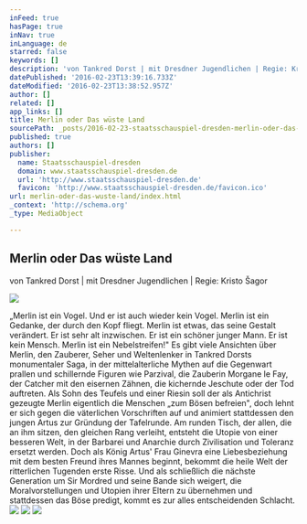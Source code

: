 ```yaml
---
inFeed: true
hasPage: true
inNav: true
inLanguage: de
starred: false
keywords: []
description: 'von Tankred Dorst | mit Dresdner Jugendlichen | Regie: Kristo Šagor '
datePublished: '2016-02-23T13:39:16.733Z'
dateModified: '2016-02-23T13:38:52.957Z'
author: []
related: []
app_links: []
title: Merlin oder Das wüste Land
sourcePath: _posts/2016-02-23-staatsschauspiel-dresden-merlin-oder-das-wuste-land.md
published: true
authors: []
publisher:
  name: Staatsschauspiel-dresden
  domain: www.staatsschauspiel-dresden.de
  url: 'http://www.staatsschauspiel-dresden.de'
  favicon: 'http://www.staatsschauspiel-dresden.de/favicon.ico'
url: merlin-oder-das-wuste-land/index.html
_context: 'http://schema.org'
_type: MediaObject

---
```

<article style=""><h1>Merlin oder Das wüste Land</h1><p>von Tankred Dorst | mit Dresdner Jugendlichen | Regie: Kristo Šagor </p><img src="https://s3-us-west-2.amazonaws.com/the-grid-img/p/505d46bbd8b01f04168092a86f1843de57d370d9.jpg" /></article>

„Merlin ist ein Vogel. Und er ist auch wieder kein Vogel. Merlin ist ein
Gedanke, der durch den Kopf fliegt. Merlin ist etwas, das seine Gestalt
verändert. Er ist sehr alt inzwischen. Er ist ein schöner junger Mann. 
Er ist kein Mensch. Merlin ist ein Nebelstreifen!" Es gibt viele 
Ansichten über Merlin, den Zauberer, Seher und Weltenlenker in Tankred 
Dorsts monumentaler Saga, in der mittelalterliche Mythen auf die 
Gegenwart prallen und schillernde Figuren wie Parzival, die Zauberin 
Morgane le Fay, der Catcher mit den eisernen Zähnen, die kichernde 
Jeschute oder der Tod auftreten. Als Sohn des Teufels und einer Riesin 
soll der als Antichrist gezeugte Merlin eigentlich die Menschen „zum 
Bösen befreien", doch lehnt er sich gegen die väterlichen Vorschriften 
auf und animiert stattdessen den jungen Artus zur Gründung der 
Tafelrunde. Am runden Tisch, der allen, die an ihm sitzen, den gleichen 
Rang verleiht, entsteht die Utopie von einer besseren Welt, in der 
Barbarei und Anarchie durch Zivilisation und Toleranz ersetzt werden. 
Doch als König Artus' Frau Ginevra eine Liebesbeziehung mit dem besten 
Freund ihres Mannes beginnt, bekommt die heile Welt der ritterlichen 
Tugenden erste Risse. Und als schließlich die nächste Generation um Sir 
Mordred und seine Bande sich weigert, die Moralvorstellungen und Utopien
ihrer Eltern zu übernehmen und stattdessen das Böse predigt, kommt es 
zur alles entscheidenden Schlacht.
![](https://the-grid-user-content.s3-us-west-2.amazonaws.com/d1359047-2667-4760-b86b-f4d730e1afa5.jpg)
![](https://the-grid-user-content.s3-us-west-2.amazonaws.com/7c43878d-71d3-44ff-a3d0-84996d1f3162.jpg)
![](https://the-grid-user-content.s3-us-west-2.amazonaws.com/6f96fcb3-46b9-4149-9efb-67da08154e67.jpg)